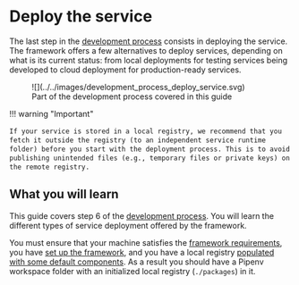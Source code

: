 # Deploy the service

The last step in the [development process](../overview_of_the_development_process.md) consists in deploying the service. The framework offers a few alternatives to deploy services, depending on what is its current status: from local deployments for testing services being developed to cloud deployment for production-ready services.

<figure markdown>
![](../../images/development_process_deploy_service.svg)
<figcaption>Part of the development process covered in this guide</figcaption>
</figure>

!!! warning "Important"

    If your service is stored in a local registry, we recommend that you fetch it outside the registry (to an independent service runtime folder) before you start with the deployment process. This is to avoid publishing unintended files (e.g., temporary files or private keys) on the remote registry.

## What you will learn

This guide covers step 6 of the [development process](../overview_of_the_development_process.md). You will learn the different types of service deployment offered by the framework.

You must ensure that your machine satisfies the [framework requirements](../set_up.md#requirements), you have [set up the framework](../set_up.md#set-up-the-framework), and you have a local registry [populated with some default components](../set_up.md#populate-the-local-registry-for-the-guides). As a result you should have a Pipenv workspace folder with an initialized local registry (`./packages`) in it.

